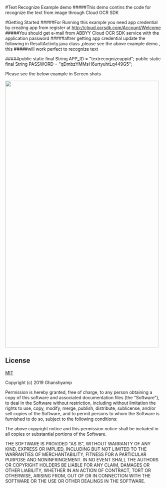 #Text Recognize Example demo
#####This demo contins the code for recognize the text from image through Cloud OCR SDK

#Getting Started
#####For Running this example you need app credential by creating app from register at http://cloud.ocrsdk.com/Account/Welcome 
#####You should get e-mail from ABBYY Cloud OCR SDK service with the application password
#####aftrer getting app credential update the following in ResultActivity.java class ,please see the above example demo , this #####will work perfect to recognize text

#####public static final String APP_ID  = "textrecognizeappid";
public static final String PASSWORD  = "qDmbzYMMsH6urtyuhtLq449G5";


Please see the below example in Screen shots

<img src="https://raw.githubusercontent.com/ghanshyam34/TextRecognizeApiExample/master/Screenshot_20190814_130836_com.twende.jpg" data-canonical-src="https://raw.githubusercontent.com/ghanshyam34/TextRecognizeApiExample/master/Screenshot_20190814_130836_com.twende.jpg" width="490" height="850" />



## License
[MIT](https://github.com/ghanshyam34/TextRecognizeApiExample/blob/master/LICENSE)


Copyright (c) 2019 Ghanshyamp

Permission is hereby granted, free of charge, to any person obtaining a copy
of this software and associated documentation files (the "Software"), to deal
in the Software without restriction, including without limitation the rights
to use, copy, modify, merge, publish, distribute, sublicense, and/or sell
copies of the Software, and to permit persons to whom the Software is
furnished to do so, subject to the following conditions:

The above copyright notice and this permission notice shall be included in all
copies or substantial portions of the Software.

THE SOFTWARE IS PROVIDED "AS IS", WITHOUT WARRANTY OF ANY KIND, EXPRESS OR
IMPLIED, INCLUDING BUT NOT LIMITED TO THE WARRANTIES OF MERCHANTABILITY,
FITNESS FOR A PARTICULAR PURPOSE AND NONINFRINGEMENT. IN NO EVENT SHALL THE
AUTHORS OR COPYRIGHT HOLDERS BE LIABLE FOR ANY CLAIM, DAMAGES OR OTHER
LIABILITY, WHETHER IN AN ACTION OF CONTRACT, TORT OR OTHERWISE, ARISING FROM,
OUT OF OR IN CONNECTION WITH THE SOFTWARE OR THE USE OR OTHER DEALINGS IN THE
SOFTWARE.
